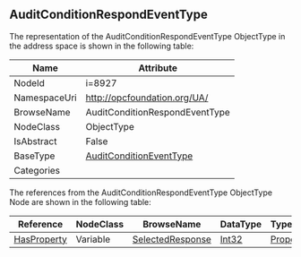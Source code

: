 <!-- objecttype -->
## AuditConditionRespondEventType
  
<!-- end of text -->
The representation of the AuditConditionRespondEventType ObjectType in the address space is shown in the following table:  

|Name|Attribute|
|---|---|
|NodeId|i=8927|
|NamespaceUri|http://opcfoundation.org/UA/|
|BrowseName|AuditConditionRespondEventType|
|NodeClass|ObjectType|
|IsAbstract|False|
|BaseType|[AuditConditionEventType](../../ObjectTypes/AuditConditionEventType/readme.md)|
|Categories||

The references from the AuditConditionRespondEventType ObjectType Node are shown in the following table:  

|Reference|NodeClass|BrowseName|DataType|TypeDefinition|ModellingRule|
|---|---|---|---|---|---|
|[HasProperty](../../ReferenceTypes/HasProperty/readme.md)|Variable|[SelectedResponse](#SelectedResponse)|[Int32](../../DataTypes/Int32/readme.md)|[PropertyType](../../VariableTypes/PropertyType/readme.md)|[Mandatory](../../Objects/Mandatory/readme.md)|


